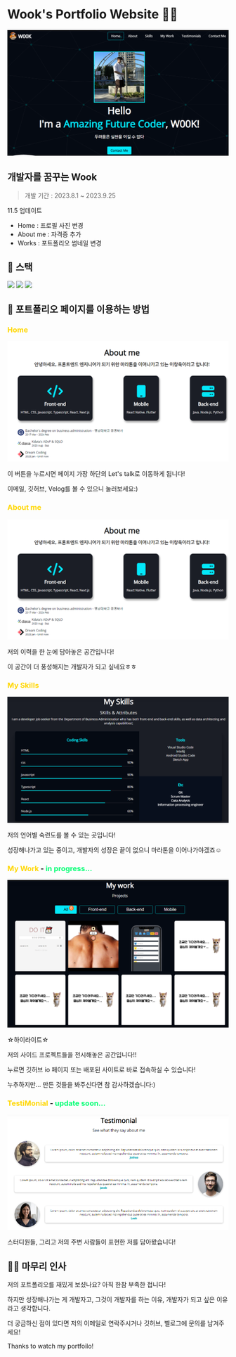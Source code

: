 # Wook's Portfolio Website 🤹‍♂️

![thumbnail](images\README\thubmnail.png)

## 개발자를 꿈꾸는 Wook

> 개발 기간 : 2023.8.1 ~ 2023.9.25

11.5 업데이트

- Home : 프로필 사진 변경
- About me : 자격증 추가
- Works : 포트폴리오 썸네일 변경

## 🥞 스택

<img src="https://img.shields.io/badge/HTML5-E34F26?style=flat-square&logo=html5&logoColor=white">

<img src="https://img.shields.io/badge/CSS3-1572B6?style=flat-square&logo=css3&logoColor=white">

<img src="https://img.shields.io/badge/JavaScript-F7DF1E?style=flat-square&logo=javascript&logoColor=black">

## 🙌 포트폴리오 페이지를 이용하는 방법

### <span style='color: gold'>Home</span>

![home](images\README\image-1.png)

이 버튼을 누르시면 페이지 가장 하단의 Let's talk로 이동하게 됩니다!

이메일, 깃허브, Velog를 볼 수 있으니 눌러보세요:)

### <span style='color: gold'>About me</span>

![me](images\README\image-1.png)

저의 이력을 한 눈에 담아놓은 공간입니다!

이 공간이 더 풍성해지는 개발자가 되고 싶네요ㅎㅎ

### <span style='color: gold'>My Skills</span>

![skills](images\README\image-2.png)

저의 언어별 숙련도를 볼 수 있는 곳입니다!

성장해나가고 있는 중이고, 개발자의 성장은 끝이 없으니 마라톤을 이어나가야겠죠☺

### <span style='color: gold'>My Work</span> - <span style='color: #03ff74'>in progress...

![works](images\README\image-3.png)

☆하이라이트☆

저의 사이드 프로젝트들을 전시해놓은 공간입니다!!

누르면 깃허브 io 페이지 또는 배포된 사이트로 바로 접속하실 수 있습니다!

누추하지만... 만든 것들을 봐주신다면 참 감사하겠습니다:)

### <span style='color: gold'>TestiMonial</span> - <span style='color: #03ff74'>update soon...

![testimonial](images\README\image-4.png)

스터디원들, 그리고 저의 주변 사람들이 표현한 저를 담아봤습니다!

## 🙇‍♂️ 마무리 인사

저의 포트폴리오를 재밌게 보셨나요? 아직 한참 부족한 접니다!

하지만 성장해나가는 게 개발자고, 그것이 개발자를 하는 이유, 개발자가 되고 싶은 이유라고 생각합니다.

더 궁금하신 점이 있다면 저의 이메일로 연락주시거나 깃허브, 벨로그에 문의를 남겨주세요!

Thanks to watch my portfoilo!
